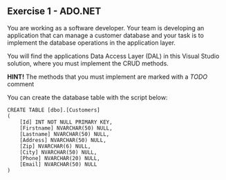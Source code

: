 ## Exercise 1 - ADO.NET

You are working as a software developer. Your team is developing an application that can manage a customer database and your task is to implement the database operations in the application layer. 

You will find the applications Data Access Layer (DAL) in this Visual Studio solution, where you must implement the CRUD methods.

**HINT!** The methods that you must implement are marked with a *TODO* comment

You can create the database table with the script below:

```
CREATE TABLE [dbo].[Customers]
(
    [Id] INT NOT NULL PRIMARY KEY, 
    [Firstname] NVARCHAR(50) NULL, 
    [Lastname] NVARCHAR(50) NULL, 
    [Address] NVARCHAR(50) NULL, 
    [Zip] NVARCHAR(6) NULL, 
    [City] NVARCHAR(50) NULL, 
    [Phone] NVARCHAR(20) NULL, 
    [Email] NVARCHAR(50) NULL
)
```

